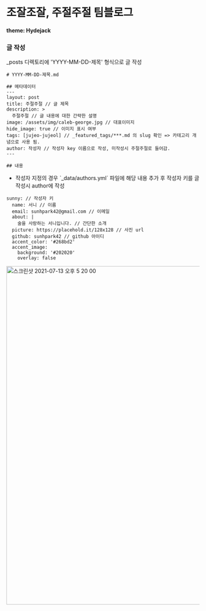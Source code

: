 # 조잘조잘, 주절주절 팀블로그

#### theme: Hydejack

### 글 작성

\_posts 디렉토리에 'YYYY-MM-DD-제목' 형식으로 글 작성

```
# YYYY-MM-DD-제목.md

## 메타데이터
---
layout: post
title: 주절주절 // 글 제목
description: >
  주절주절 // 글 내용에 대한 간략한 설명
image: /assets/img/caleb-george.jpg // 대표이미지
hide_image: true // 이미지 표시 여부
tags: [jujeo-jujeol] // _featured_tags/***.md 의 slug 확인 => 카테고리 개념으로 사용 됨.
author: 작성자 // 작성자 key 이름으로 작성, 미작성시 주절주절로 들어감.
---

## 내용
```

*   작성자 지정의 경우 \`\_data/authors.yml\` 파일에 해당 내용 추가 후 작성자 키를 글 작성시 author에 작성
```
sunny: // 작성자 키
  name: 서니 // 이름
  email: sunhpark42@gmail.com // 이메일
  about: |
    술을 사랑하는 서니입니다. // 간단한 소개
  picture: https://placehold.it/128x128 // 사진 url
  github: sunhpark42 // github 아이디
  accent_color: '#268bd2'
  accent_image:
    background: '#202020'
    overlay: false
```
<img width="881" alt="스크린샷 2021-07-13 오후 5 20 00" src="https://user-images.githubusercontent.com/67677561/125417329-0e6d7e22-e90f-48cb-89d6-74ee5c5bd8c0.png">
